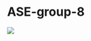 # ASE-group-8

<a href="https://github.com/SN-18/ASE-group-8/actions/workflows/tests.yml"> <img src="https://github.com/SN-18/ASE-group-8/actions/workflows/tests.yml/badge.svg"></a>